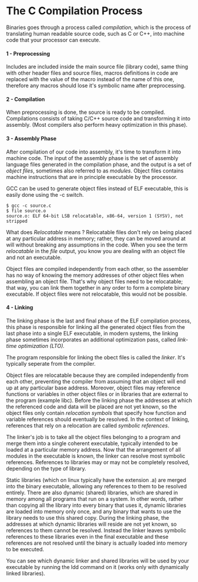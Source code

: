 # The C Compilation Process
Binaries goes through a process called *compilation*, which is the process of translating human readable source code, such as C or C++, into machine code that your processor can execute.
#### 1 - Preprocessing
Includes are included inside the main source file (library code), same thing with other header files and source files, macros definitions in code are replaced with the value of the macro instead of the name of this one, therefore any macros should lose it's symbolic name after preprocessing.
#### 2 - Compilation
When preprocessing is done, the source is ready to be compiled. Compilations consists of taking C/C++ source code and transforming it into assembly. (Most compilers also perform heavy optimization in this phase).
#### 3 - Assembly Phase
After compilation of our code into assembly, it's time to transform it into machine code. The input of the assembly phase is the set of assembly language files generated in the compilation phase, and the output is a set of *object files*, sometimes also referred to as *modules*. Object files contains machine instructions that are in principle executable by the processor.

GCC can be used to generate object files instead of ELF executable, this is easily done using the -c switch.
```
$ gcc -c source.c
$ file source.o
source.o: ELF 64-bit LSB relocatable, x86-64, version 1 (SYSV), not stripped
```
What does *Relocatable* means ? Relocatable files don't rely on being placed at any particular address in memory; rather, they can be moved around at will without breaking any assumptions in the code. When you see the term *relocatable* in the *file* output, you know you are dealing with an object file and not an executable.

Object files are compiled independently from each other, so the assembler has no way of knowing the memory addresses of other object files when assembling an object file. That's why object files need to be relocatable; that way, you can link them together in any order to form a complete binary executable. If object files were not relocatable, this would not be possible.
#### 4 - Linking
The linking phase is the last and final phase of the ELF compilation process, this phase is responsible for linking all the generated object files from the last phase into a single ELF executable, in modern systems, the linking phase sometimes incorporates an additional optimization pass, called *link-time optimization (LTO).*

The program responsible for linking the obect files is called the *linker*. It's typically seperate from the compiler.

Object files are relocatable because they are compiled independently from each other, preventing the compiler from assuming that an object will end up at any particular base address. Moreover, object files may reference functions or variables in other object files or in libraries that are external to the program (example libc). Before the linking phase the addresses at which the referenced code and data will be placed are not yet known, so the object files only contain *relocation symbols* that specify how function and variable references should eventually be resolved. In the context of linking, references that rely on a relocation are called *symbolic references*.

The linker's job is to take all the object files belonging to a program and merge them into a single coherent executable, typically intended to be loaded at a particular memory address. Now that the arrangement of all modules in the executable is known, the linker can resolve most symbolic references. References to libraries may or may not be completely resolved, depending on the type of library.

Static libraries (which on linux typically have the extension .a) are merged into the binary executable, allowing any references to them to be resolved entirely. There are also dynamic (shared) libraries, which are shared in memory among all programs that run on a system. In other words, rather than copying all the library into every binary that uses it, dynamic libraries are loaded into memory only once, and any binary that wants to use the library needs to use this shared copy. During the linking phase, the addresses at which dynamic libraries will reside are not yet known, so references to them cannot be resolved. Instead the linker leaves symbolic references to these libraries even in the final executable and these references are not resolved until the binary is actually loaded into memory to be executed.

You can see which dynamic linker and shared libraries will be used by your executable by running the ldd command on it (works only with dynamically linked libraries).